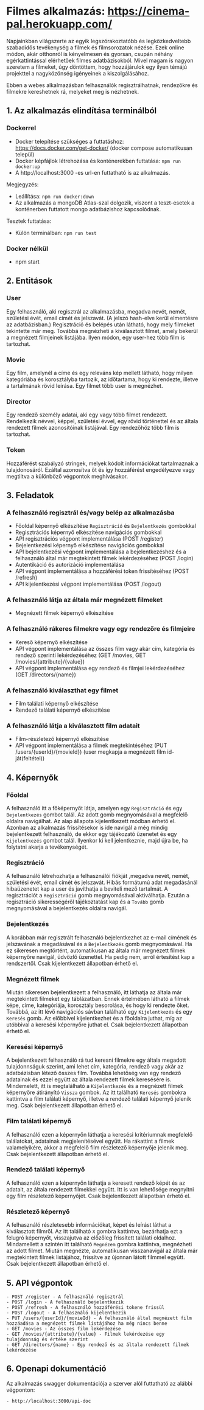 # Filmes alkalmazás: https://cinema-pal.herokuapp.com/

Napjainkban világszerte az egyik legszórakoztatóbb és legközkedveltebb szabadidős tevékenység a filmek és filmsorozatok nézése.
Ezek online módon, akár otthonról is kényelmesen és gyorsan, csupán néhány egérkattintással elérhetőek filmes adatbázisokból.
Mivel magam is nagyon szeretem a filmeket, úgy döntöttem, hogy hozzájárulok egy ilyen témájú projekttel a nagyközönség igényeinek a kiszolgálásához.

Ebben a webes alkalmazásban felhasználók regisztrálhatnak, rendezőkre és filmekre kereshetnek rá, melyeket meg is nézhetnek.

## 1. Az alkalmazás elindítása terminálból

### Dockerrel

- Docker telepítése szükséges a futtatáshoz: https://docs.docker.com/get-docker/ (docker compose automatikusan települ)
- Docker képfájlok létrehozása és konténerekben futtatása: `npm run docker:up`
- A http://localhost:3000 -es url-en futtatható is az alkalmazás.

Megjegyzés:

- Leállítása: `npm run docker:down`
- Az alkalmazás a mongoDB Atlas-szal dolgozik, viszont a teszt-esetek a konténerben futtatott mongo adatbázishoz kapcsolódnak.

Tesztek futtatása:

- Külön terminálban: `npm run test`

### Docker nélkül

- npm start

## 2. Entitások

### User

Egy felhasználó, aki regisztrál az alkalmazásba, megadva nevét, nemét, születési évét, email címét és jelszavát.
(A jelszó hash-elve kerül elmentésre az adatbázisban.)
Regisztráció és belépés után látható, hogy mely filmeket tekintette már meg.
Továbbá megnézheti a kiválasztott filmet, amely bekerül a megnézett filmjeinek listájába.
Ilyen módon, egy user-hez több film is tartozhat.

### Movie

Egy film, amelynél a címe és egy releváns kép mellett látható, hogy milyen kategóriába és korosztályba tartozik, az időtartama, hogy ki rendezte, illetve a tartalmának rövid leírása.
Egy filmet több user is megnézhet.

### Director

Egy rendező személy adatai, aki egy vagy több filmet rendezett.
Rendelkezik névvel, képpel, születési évvel, egy rövid történettel és az általa rendezett filmek azonosítóinak listájával.
Egy rendezőhöz több film is tartozhat.

### Token

Hozzáférést szabályzó stringek, melyek kódolt információkat tartalmaznak a tulajdonosáról. Ezáltal azonosítva őt és így hozzáférést engedélyezve vagy megtiltva a különböző végpontok meghívásakor.

## 3. Feladatok

### A felhasználó regisztrál és/vagy belép az alkalmazásba

- Főoldal képernyő elkészítése `Regisztráció` és `Bejelentkezés` gombokkal
- Regisztrációs képernyő elkészítése navigációs gombokkal
- API regisztrációs végpont implementálása (POST /register)
- Bejelentkezési képernyő elkészítése navigációs gombokkal
- API bejelentkezési végpont implementálása a bejelentkezéshez és a felhasználó által már megtekintett filmek lekérdezéséhez (POST /login)
- Autentikáció és autorizáció implementálása
- API végpont implementálása a hozzáférési token frissítéséhez (POST /refresh)
- API kijelentkezési végpont implementálása (POST /logout)

### A felhasználó látja az általa már megnézett filmeket

- Megnézett filmek képernyő elkészítése

### A felhasználó rákeres filmekre vagy egy rendezőre és filmjeire

- Kereső képernyő elkészítése
- API végpont implementálása az összes film vagy akár cím, kategória és rendező szerinti lekérdezéséhez (GET /movies, GET /movies/{attribute}/{value})
- API végpont implementálása egy rendező és filmjei lekérdezéséhez (GET /directors/{name})

### A felhasználó kiválaszthat egy filmet

- Film találati képernyő elkészítése
- Rendező találati képernyő elkészítése

### A felhasználó látja a kiválasztott film adatait

- Film-részletező képernyő elkészítése
- API végpont implementálása a filmek megtekintéséhez (PUT /users/{userId}/{movieId}) (user megkapja a megnézett film id-ját(feltétel))

## 4. Képernyők

### Főoldal

A felhasználó itt a főképernyőt látja, amelyen egy `Regisztráció` és egy `Bejelentkezés` gombot talál.
Az adott gomb megnyomásával a megfelelő oldalra navigálhat.
Az alap állapota kijelentkezett módban érhető el. Azonban az alkalmazás frissítésekor is ide navigál a még mindig bejelentkezett felhasználó, de ekkor egy tájékozató üzenetet és egy `Kijelentkezés` gombot talál. Ilyenkor ki kell jelentkeznie, majd újra be, ha folytatni akarja a tevékenységét.

### Regisztráció

A felhasználó létrehozhatja a felhasználói fiókját ,megadva nevét, nemét, születési évét, email címét és jelszavát.
Hibás formátumú adat megadásánál hibaüzenetet kap a user és javíthatja a beviteli mező tartalmát.
A regisztrációt a `Regisztráció` gomb megnyomásával aktiválhatja.
Ezután a regisztráció sikerességéről tájékoztatást kap és a `Tovább` gomb megnyomásával a bejelentkezés oldalra navigál.

### Bejelentkezés

A korábban már regisztrált felhasználó bejelentkezhet az e-mail címének és jelszavának a megadásával és a `Bejelentkezés` gomb megnyomásával.
Ha ez sikeresen megtörtént, automatikusan az általa már megnézett filmek képernyőre navigál, üdvözlő üzenettel.
Ha pedig nem, arról értesítést kap a rendszertől.
Csak kijelentkezett állapotban érhető el.

### Megnézett filmek

Miután sikeresen bejelentkezett a felhasználó, itt láthatja az általa már megtekintett filmeket egy táblázatban.
Ennek értelmében látható a filmek képe, címe, kategóriája, korosztály besorolása, és hogy ki rendezte őket.
Továbbá, az itt lévő navigációs sávban található egy `Kijelentkezés` és egy `Keresés` gomb.
Az előbbivel kijelentkezhet és a főoldalra juthat, míg az utóbbival a keresési képernyőre juthat el.
Csak bejelentkezett állapotban érhető el.

### Keresési képernyő

A bejelentkezett felhasználó rá tud keresni filmekre egy általa megadott tulajdonnságuk szerint, ami lehet cím, kategória, rendező vagy akár az adatbázisban létező összes film.
Továbbá lehetőség van egy rendező adatainak és ezzel együtt az általa rendezett filmek keresésére is.
Mindemelett, itt is megtalálható a `Kijelentkezés` és a megnézett filmek képernyőre átirányító `Vissza` gombok.
Az itt található `Keresés` gombokra kattintva a film találati képernyő, illetve a rendező találati képernyő jelenik meg.
Csak bejelentkezett állapotban érhető el.

### Film találati képernyő

A felhasználó ezen a képernyőn láthatja a keresési kritériumnak megfelelő találatokat, adatainak megjelenítésével együtt. Ha rákattint a filmek valamelyikére, akkor a megfelelő film részletező képernyője jelenik meg.
Csak bejelentkezett állapotban érhető el.

### Rendező találati képernyő

A felhasználó ezen a képernyőn láthatja a keresett rendező képét és az adatait, az általa rendezett filmekkel együtt. Itt is van lehetősége megnyitni egy film részletező képernyőjét.
Csak bejelentkezett állapotban érhető el.

### Részletező képernyő

A felhasználó részletesebb információkat, képet és leírást láthat a kiválasztott filmről.
Az itt található `X` gombra kattintva, bezárhatja ezt a felugró képernyőt, visszajutva az előzőleg frissített találati oldalhoz.
Mindamellett a szintén itt található `Megnézem` gombra kattintva, megnézheti az adott filmet.
Miután megnézte, automatikusan visszanavigál az általa már megtekintett filmek listájához, frissítve az újonnan látott filmmel együtt.
Csak bejelentkezett állapotban érhető el.

## 5. API végpontok

```
- POST /register - A felhasználó regisztrál
- POST /login - A felhasználó bejelentkezik
- POST /refresh - A felhasználó hozzáférési tokene frissül
- POST /logout - A felhasználó kijelentkezik
- PUT /users/{userId}/{movieId} - A felhasználó által megnézett film hozzáadása a megnézett filmek listájához ha még nincs benne
- GET /movies - Az összes film lekérdezése
- GET /movies/{attribute}/{value} - Filmek lekérdezése egy tulajdonnság és értéke szerint
- GET /directors/{name} - Egy rendező és az általa rendezett filmek lekérdezése
```

## 6. Openapi dokumentáció

Az alkalmazás swagger dokumentációja a szerver alól futtatható az alábbi végponton:

```
- http://localhost:3000/api-doc
```
